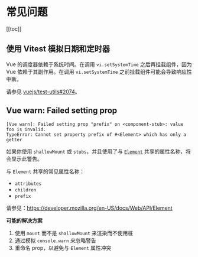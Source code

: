 # 常见问题

[[toc]]

## 使用 Vitest 模拟日期和定时器

Vue 的调度器依赖于系统时间。在调用 `vi.setSystemTime` 之后再挂载组件，因为 Vue 依赖于其副作用。在调用 `vi.setSystemTime` 之前挂载组件可能会导致响应性中断。

请参见 [vuejs/test-utils#2074](https://github.com/vuejs/test-utils/issues/2074)。

## Vue warn: Failed setting prop

```
[Vue warn]: Failed setting prop "prefix" on <component-stub>: value foo is invalid.
TypeError: Cannot set property prefix of #<Element> which has only a getter
```

如果你使用 `shallowMount` 或 `stubs`，并且使用了与 [`Element`](https://developer.mozilla.org/en-US/docs/Web/API/Element) 共享的属性名称，将会显示此警告。

与 `Element` 共享的常见属性名称：

- `attributes`
- `children`
- `prefix`

请参见：https://developer.mozilla.org/en-US/docs/Web/API/Element

**可能的解决方案**

1. 使用 `mount` 而不是 `shallowMount` 来渲染而不使用桩
2. 通过模拟 `console.warn` 来忽略警告
3. 重命名 prop，以避免与 `Element` 属性冲突
